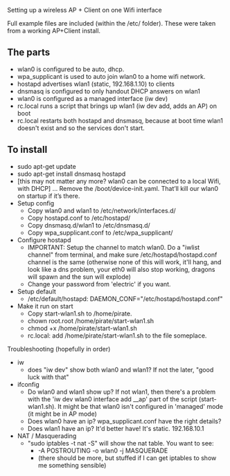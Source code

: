 Setting up a wireless AP + Client on one Wifi interface

Full example files are included (within the /etc/ folder).
These were taken from a working AP+Client install.

The parts
--
- wlan0 is configured to be auto, dhcp. 
- wpa_supplicant is used to auto join wlan0 to a home wifi network. 
- hostapd advertises wlan1 (static, 192.168.1.10) to clients
- dnsmasq is configured to only handout DHCP answers on wlan1
- wlan0 is configured as a managed interface (iw dev)
- rc.local runs a script that brings up wlan1 (iw dev add, adds an AP) on boot
- rc.local restarts both hostapd and dnsmasq, because at boot time wlan1 doesn't exist and so the services don't start.


To install
---

- sudo apt-get update
- sudo apt-get install dnsmasq hostapd
- [this may not matter any more?  wlan0 can be connected to a local Wifi, with DHCP] ... Remove the /boot/device-init.yaml. That’ll kill our wlan0 on startup if it’s there.
- Setup config
  - Copy wlan0 and wlan1 to /etc/network/interfaces.d/
  - Copy hostapd.conf to /etc/hostapd/
  - Copy dnsmasq.d/wlan1 to /etc/dnsmasq.d/
  - Copy wpa_supplicant.conf to /etc/wpa_supplicant/
- Configure hostapd
  - IMPORTANT: Setup the channel to match wlan0. Do a "iwlist channel" from terminal, and make sure /etc/hostapd/hostapd.conf channel is the same (otherwise none of this will work, it'll hang, and look like a dns problem, your eth0 will also stop working, dragons will spawn and the sun will explode)
  - Change your password from 'electric' if you want.
- Setup default
  - /etc/default/hostapd: DAEMON_CONF="/etc/hostapd/hostapd.conf"
- Make it run on start
  - Copy start-wlan1.sh to /home/pirate. 
  - chown root.root /home/pirate/start-wlan1.sh
  - chmod +x /home/pirate/start-wlan1.sh
  - rc.local: add /home/pirate/start-wlan1.sh to the file someplace.
  

Troubleshooting (hopefully in order)
- iw
  - does "iw dev" show both wlan0 and wlan1? If not the later, "good luck with that"
- ifconfig
  - Do wlan0 and wlan1 show up?  If not wlan1, then there's a problem with the 'iw dev wlan0 interface add __ap' part of the script (start-wlan1.sh). It might be that wlan0 isn't configured in 'managed' mode (it might be in AP mode)
  - Does wlan0 have an ip? wpa_supplicant.conf have the right details?
  - Does wlan1 have an ip? It'd better have! It's static. 192.168.10.1
- NAT / Masquerading
  - "sudo iptables -t nat -S" will show the nat table. You want to see:
    - -A POSTROUTING -o wlan0 -j MASQUERADE
    - (there should be more, but stuffed if I can get iptables to show me something sensible)



